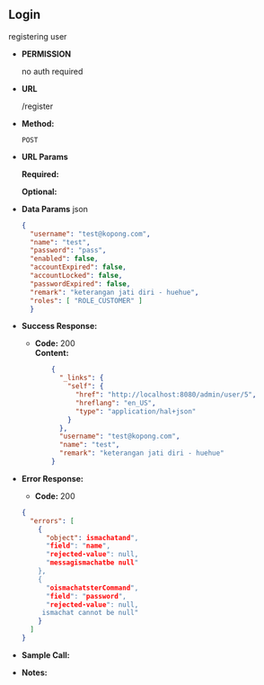 **Login**
----
  registering user

* **PERMISSION**
    
    no auth required

* **URL**

  /register

* **Method:**
  
  `POST`
  
*  **URL Params**

  
   **Required:**
 
   

   **Optional:**
 
   
* **Data Params**
    json 
    
    ```json
    {
      "username": "test@kopong.com",
      "name": "test",
      "password": "pass",
      "enabled": false,
      "accountExpired": false,
      "accountLocked": false,
      "passwordExpired": false,
      "remark": "keterangan jati diri - huehue",
      "roles": [ "ROLE_CUSTOMER" ]
      }
    ```
  
* **Success Response:**
  
  * **Code:** 200 <br />
    **Content:** 
    
    ```json
        {
          "_links": {
            "self": {
              "href": "http://localhost:8080/admin/user/5",
              "hreflang": "en_US",
              "type": "application/hal+json"
            }
          },
          "username": "test@kopong.com",
          "name": "test",
          "remark": "keterangan jati diri - huehue"
        }
    ```
    
 
* **Error Response:**

 
  * **Code:** 200 <br />
  ```json
  {
    "errors": [
      {
        "object": ismachatand",
        "field": "name",
        "rejected-value": null,
        "messagismachatbe null"
      },
      {
        "oismachatsterCommand",
        "field": "password",
        "rejected-value": null,
       ismachat cannot be null"
      }
    ]
  }
  ```
    
* **Sample Call:**

  
* **Notes:**

  